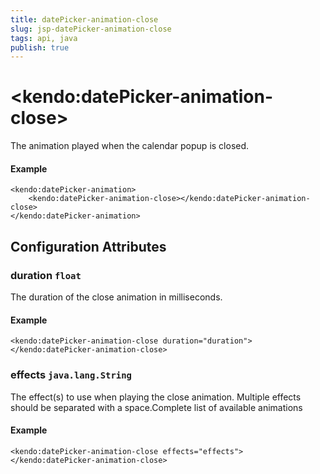 ```yaml
---
title: datePicker-animation-close
slug: jsp-datePicker-animation-close
tags: api, java
publish: true
---
```


# \<kendo:datePicker-animation-close\>

The animation played when the calendar popup is closed.

#### Example
    <kendo:datePicker-animation>
        <kendo:datePicker-animation-close></kendo:datePicker-animation-close>
    </kendo:datePicker-animation>

## Configuration Attributes

### duration `float`

The duration of the close animation in milliseconds.

#### Example
    <kendo:datePicker-animation-close duration="duration">
    </kendo:datePicker-animation-close>

### effects `java.lang.String`

The effect(s) to use when playing the close animation. Multiple effects should be separated with a space.Complete list of available animations

#### Example
    <kendo:datePicker-animation-close effects="effects">
    </kendo:datePicker-animation-close>

